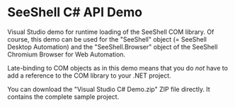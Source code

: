 # SeeShell C# API Demo

Visual Studio demo for runtime loading of the SeeShell COM library. Of course, this demo can be used for the "SeeShell" object (= SeeShell Desktop Automation) and the "SeeShell.Browser" object of the SeeShell Chromium Browser for Web Automation. 

Late-binding to COM objects as in this demo means that you do *not*  have to add a reference to the COM library to your .NET project. 

You can download the "Visual Studio C# Demo.zip" ZIP file directly. It contains the complete sample project.
